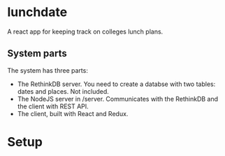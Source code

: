 # lunchdate
A react app for keeping track on colleges lunch plans.

## System parts
The system has three parts:
* The RethinkDB server. You need to create a databse with two tables: dates and places. Not included.
* The NodeJS server in /server. Communicates with the RethinkDB and the client with REST API.
* The client, built with React and Redux.

# Setup
